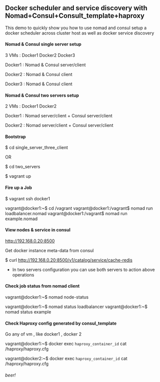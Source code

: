 ## Docker scheduler and service discovery with Nomad+Consul+Consult_template+haproxy

This demo to quickly show you how to use nomad and consul setup a docker scheduler across cluster host as well as docker service discovery

#### Nomad & Consul single server setup 
3 VMs : Docker1 Docker2 Docker3

Docker1 :  Nomad & Consul server/client

Docker2 :  Nomad & Consul client 

Docker3 :  Nomad & Consul client

#### Nomad & Consul two servers setup 
2 VMs : Docker1 Docker2

Docker1 :  Nomad server/client + Consul server/client

Docker2 :  Nomad server/client + Consul server/client

#### Bootstrap
$ cd single_server_three_client

OR

$ cd two_servers
 
$ vagrant up


#### Fire up a Job
$ vagrant ssh docker1

vagrant@docker1:~$ cd /vagrant
vagrant@docker1:/vagrant$ nomad run loadbalancer.nomad
vagrant@docker1:/vagrant$ nomad run example.nomad


#### View nodes & service in consul 
http://192.168.0.20:8500

Get docker instance meta-data from consul 

$ curl http://192.168.0.20:8500/v1/catalog/service/cache-redis

* In two servers configuration you can use both servers to action above operations

#### Check job status from nomad client

vagrant@docker1:~$ nomad node-status

vagrant@docker1:~$ nomad status loadbalancer
vagrant@docker1:~$ nomad status example



#### Check Haproxy config generated by consul_template 
Go any of vm , like docker1 , docker 2

vagrant@docker1:~$ docker exec `haproxy_container_id` cat /haproxy/haproxy.cfg

vagrant@docker2:~$ docker exec `haproxy_container_id` cat /haproxy/haproxy.cfg

###### beer!


 